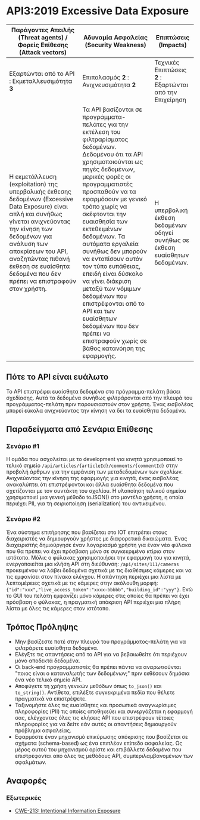 API3:2019 Excessive Data Exposure
=================================

| Παράγοντες Απειλής (Threat agents) / Φορείς Επίθεσης (Attack vectors) | Αδυναμία Ασφαλείας (Security Weakness) | Επιπτώσεις (Impacts) |
| - | - | - |
| Εξαρτώνται από το API : Εκμεταλλευσιμότητα **3** | Επιπολασμός **2** : Ανιχνευσιμότητα **2** | Τεχνικές Επιπτώσεις **2** : Εξαρτώνται από την Επιχείρηση |
| Η εκμετάλλευση (exploitation) της υπερβολικής έκθεσης δεδομένων (Excessive Data Exposure) είναι απλή και συνήθως γίνεται ανιχνεύοντας την κίνηση των δεδομένων για ανάλυση των αποκρίσεων του API, αναζητώντας πιθανή έκθεση σε ευαίσθητα δεδομένα που δεν πρέπει να επιστραφούν στον χρήστη. | Τα API βασίζονται σε προγράμματα-πελάτες για την εκτέλεση του φιλτραρίσματος δεδομένων. Δεδομένου ότι τα API χρησιμοποιούνται ως πηγές δεδομένων, μερικές φορές οι προγραμματιστές προσπαθούν να τα εφαρμόσουν με γενικό τρόπο χωρίς να σκέφτονται την ευαισθησία των εκτεθειμένων δεδομένων. Τα αυτόματα εργαλεία συνήθως δεν μπορούν να εντοπίσουν αυτόν τον τύπο ευπάθειας, επειδή είναι δύσκολο να γίνει διάκριση μεταξύ των νόμιμων δεδομένων που επιστρέφονται από το API και των ευαίσθητων δεδομένων που δεν πρέπει να επιστραφούν χωρίς σε βάθος κατανόηση της εφαρμογής. | Η υπερβολική έκθεση δεδομένων οδηγεί συνήθως σε έκθεση ευαίσθητων δεδομένων. |

## Πότε το API είναι ευάλωτο

Το API επιστρέφει ευαίσθητα δεδομένα στο πρόγραμμα-πελάτη βάσει σχεδίασης. Αυτά τα δεδομένα συνήθως φιλτράρονται από την πλευρά του προγράμματος-πελάτη πριν παρουσιαστούν στον χρήστη. Ένας εισβολέας μπορεί εύκολα ανιχνεύοντας την κίνηση να δει τα ευαίσθητα δεδομένα.

## Παραδείγματα από Σενάρια Επίθεσης

### Σενάριο #1

Η ομάδα που ασχολείται με το development για κινητά χρησιμοποιεί το τελικό σημείο 
`/api/articles/{articleId}/comments/{commentId}` στην προβολή άρθρων για την εμφάνιση 
των μεταδεδομένων των σχολίων. Ανιχνεύοντας την κίνηση της εφαρμογής για κινητά, ένας εισβολέας 
ανακαλύπτει ότι επιστρέφονται και άλλα ευαίσθητα δεδομένα που σχετίζονται 
με τον συντάκτη του σχολίου. Η υλοποίηση τελικού σημείου χρησιμοποιεί μια γενική μέθοδο toJSON() 
στο μοντέλο χρήστη, η οποία περιέχει PII, για τη σειριοποίηση (serialization) του αντικειμένου.

### Σενάριο #2

Ένα σύστημα επιτήρησης που βασίζεται στο IOT επιτρέπει στους διαχειριστές να δημιουργούν χρήστες με διαφορετικά δικαιώματα. Ένας διαχειριστής δημιούργησε έναν λογαριασμό χρήστη για έναν νέο φύλακα που θα πρέπει να έχει πρόσβαση μόνο σε συγκεκριμένα κτίρια στον ιστότοπο. Μόλις ο φύλακας χρησιμοποιήσει την εφαρμογή του για κινητά, ενεργοποιείται μια κλήση API στη διεύθυνση: `/api/sites/111/cameras` προκειμένου να λάβει δεδομένα σχετικά με τις διαθέσιμες κάμερες και να τις εμφανίσει στον πίνακα ελέγχου. Η απάντηση περιέχει μια λίστα με λεπτομέρειες σχετικά με τις κάμερες στην ακόλουθη μορφή: `{"id":"xxx","live_access_token":"xxxx-bbbbb","building_id":"yyy"}`. Ενώ το GUI του πελάτη εμφανίζει μόνο κάμερες στις οποίες θα πρέπει να έχει πρόσβαση ο φύλακας, η πραγματική απόκριση API περιέχει μια πλήρη λίστα με όλες τις κάμερες στον ιστότοπο.

## Τρόπος Πρόληψης

* Μην βασίζεστε ποτέ στην πλευρά του προγράμματος-πελάτη για να φιλτράρετε ευαίσθητα δεδομένα.
* Ελέγξτε τις απαντήσεις από το API για να βεβαιωθείτε ότι περιέχουν μόνο αποδεκτά δεδομένα.
* Οι back-end προγραμματιστές θα πρέπει πάντα να αναρωτιούνται "ποιος είναι ο καταναλωτής των δεδομένων;" 
πριν εκθέσουν δημόσια ένα νέο τελικό σημείο API.
* Αποφύγετε τη χρήση γενικών μεθόδων όπως `to_json()` και `to_string()`. 
Αντίθετα, επιλέξτε συγκεκριμένα πεδία που θέλετε πραγματικά να επιστρέψετε.
* Ταξινομήστε όλες τις ευαίσθητες και προσωπικά αναγνωρίσιμες πληροφορίες (PII) 
τις οποίες αποθηκεύει και συνεργάζεται η εφαρμογή σας, ελέγχοντας όλες τις κλήσεις 
API που επιστρέφουν τέτοιες πληροφορίες για να δείτε εάν αυτές οι απαντήσεις 
δημιουργούν πρόβλημα ασφαλείας.
* Εφαρμόστε έναν μηχανισμό επικύρωσης απόκρισης που βασίζεται σε σχήματα (schema-based)
ως ένα επιπλέον επίπεδο ασφαλείας. Ως μέρος αυτού του μηχανισμού ορίστε και επιβάλλετε 
δεδομένα που επιστρέφονται από όλες τις μεθόδους API, συμπεριλαμβανομένων των σφαλμάτων.


## Αναφορές

### Εξωτερικές

* [CWE-213: Intentional Information Exposure][1]

[1]: https://cwe.mitre.org/data/definitions/213.html
